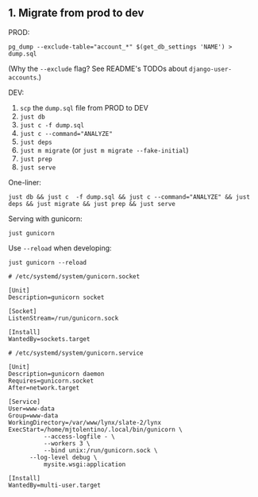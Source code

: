 ## 1. Migrate from prod to dev

PROD:

```
pg_dump --exclude-table="account_*" $(get_db_settings 'NAME') > dump.sql
```
(Why the `--exclude` flag? See README's TODOs about `django-user-accounts`.)

DEV:

1. `scp` the `dump.sql` file from PROD to DEV
1. `just db`
1. `just c -f dump.sql`
1. `just c --command="ANALYZE"`
1. `just deps`
1. `just m migrate` (or `just m migrate --fake-initial`)
1. `just prep`
1. `just serve`

One-liner:

```
just db && just c  -f dump.sql && just c --command="ANALYZE" && just deps && just migrate && just prep && just serve
```

Serving with gunicorn:
```
just gunicorn
```

Use `--reload` when developing:
```
just gunicorn --reload
```

```
# /etc/systemd/system/gunicorn.socket

[Unit]
Description=gunicorn socket

[Socket]
ListenStream=/run/gunicorn.sock

[Install]
WantedBy=sockets.target

# /etc/systemd/system/gunicorn.service 

[Unit]
Description=gunicorn daemon
Requires=gunicorn.socket
After=network.target

[Service]
User=www-data
Group=www-data
WorkingDirectory=/var/www/lynx/slate-2/lynx
ExecStart=/home/mjtolentino/.local/bin/gunicorn \
          --access-logfile - \
          --workers 3 \
          --bind unix:/run/gunicorn.sock \
	  --log-level debug \
          mysite.wsgi:application

[Install]
WantedBy=multi-user.target
```
